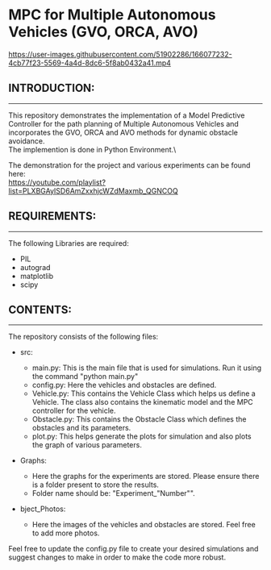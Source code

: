 # MPC for Multiple Autonomous Vehicles (GVO, ORCA, AVO)


https://user-images.githubusercontent.com/51902286/166077232-4cb77f23-5569-4a4d-8dc6-5f8ab0432a41.mp4

## INTRODUCTION:
------------------------
This repository demonstrates the implementation of a Model Predictive Controller for the path planning of Multiple Autonomous Vehicles and incorporates the GVO, ORCA and AVO methods for dynamic obstacle avoidance.\
The implemention is done in Python Environment.\

The demonstration for the project and various experiments can be found here:\
https://youtube.com/playlist?list=PLXBGAyISD6AmZxxhjcWZdMaxmb_QGNCOQ

## REQUIREMENTS:
------------------------
The following Libraries are required:
- PIL
- autograd
- matplotlib
- scipy
 
## CONTENTS:
------------------------
The repository consists of the following files:
- src:
    - main.py: This is the main file that is used for simulations. Run it using the command "python main.py"
    - config.py: Here the vehicles and obstacles are defined.
    - Vehicle.py: This contains the Vehicle Class which helps us define a Vehicle. The class also contains the kinematic model and the MPC controller for the vehicle.
    - Obstacle.py: This contains the Obstacle Class which defines the obstacles and its parameters.
    - plot.py: This helps generate the plots for simulation and also plots the graph of various parameters.

- Graphs:
    - Here the graphs for the experiments are stored. Please ensure there is a folder present to store the results.
    - Folder name should be: "Experiment_"Number"".

- bject_Photos:
    - Here the images of the vehicles and obstacles are stored. Feel free to add more photos.

Feel free to update the config.py file to create your desired simulations and suggest changes to make in order to make the code more robust.



